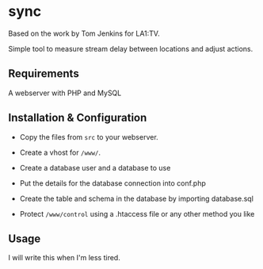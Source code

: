sync
==========

Based on the work by Tom Jenkins for LA1:TV.

Simple tool to measure stream delay between locations and adjust actions.

## Requirements
A webserver with PHP and MySQL

## Installation & Configuration
* Copy the files from `src` to your webserver.
* Create a vhost for `/www/`.

* Create a database user and a database to use
* Put the details for the database connection into conf.php
* Create the table and schema in the database by importing database.sql

* Protect `/www/control` using a .htaccess file or any other method you like

## Usage

I will write this when I'm less tired.

